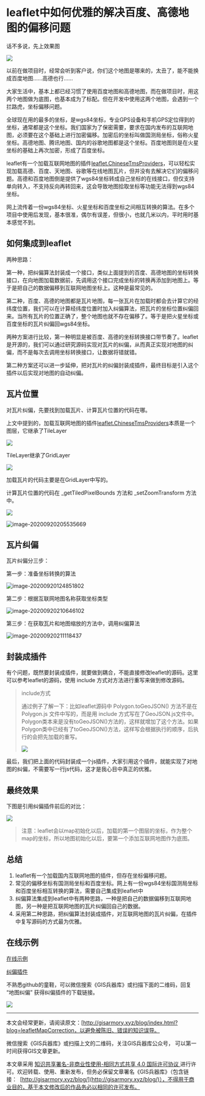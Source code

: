 # leaflet中如何优雅的解决百度、高德地图的偏移问题

话不多说，先上效果图

![](http://blogimage.gisarmory.xyz/20200920110715.gif)



以前在做项目时，经常会听到客户说，你们这个地图是哪来的，太丑了，能不能换成百度地图……高德也行……

大家生活中，基本上都已经习惯了使用百度地图和高德地图，而在做项目时，用这两个地图做为底图，也基本成为了标配。但在开发中使用这两个地图，会遇到一个拦路虎，坐标偏移问题。

全球现在用的最多的坐标，是wgs84坐标，专业GPS设备和手机GPS定位得到的坐标，通常都是这个坐标。我们国家为了保密需要，要求在国内发布的互联网地图，必须要在这个基础上进行加密偏移。加密后的坐标叫做国测局坐标，俗称火星坐标。高德地图、腾讯地图、国内的谷歌地图都是这个坐标。百度地图则是在火星坐标的基础上再次加密，形成了百度坐标。

leaflet有一个加载互联网地图的插件[leaflet.ChineseTmsProviders](https://github.com/htoooth/Leaflet.ChineseTmsProviders)，可以轻松实现加载高德、百度、天地图、谷歌等在线地图瓦片，但并没有去解决它们的偏移问题。高德和百度地图倒是提供了wgs84坐标转成自己坐标的在线接口，但仅支持单向转入，不支持反向再转回来，这会导致地图拾取坐标等功能无法得到wgs84坐标。

网上流传着一份wgs84坐标、火星坐标和百度坐标之间相互转换的算法。在多个项目中使用后发现，基本很准，偶尔有误差，但很小，也就几米以内，平时用时基本感觉不到。



## 如何集成到leaflet

两种思路：

第一种，把纠偏算法封装成一个接口，类似上面提到的百度、高德地图的坐标转换接口，在向地图加载数据前，先调用这个接口完成坐标的转换再添加到地图上。等于是把自己的数据偏移到互联网地图坐标上。这种是最常见的。

第二种，百度、高德的地图都是瓦片地图，每一张瓦片在加载时都会去计算它的经纬度位置，我们可以在计算经纬度位置时加入纠偏算法，把瓦片的坐标位置纠偏回来。当所有瓦片的位置正确了，整个地图也就不存在偏移了。等于是把火星坐标或百度坐标的瓦片纠偏回wgs84坐标。

两种方案进行比较，第一种明显是被百度、高德的坐标转换接口带节奏了。leaflet是开源的，我们可以通过研究源码实现对瓦片的纠偏，从而真正实现对地图的纠偏，而不是每次去调用坐标转换接口，让数据将错就错。

第二种方案还可以进一步延伸，把对瓦片的纠偏封装成插件，最终目标是引入这个插件以后实现对地图的自动纠偏。



## 瓦片位置

对瓦片纠偏，先要找到加载瓦片、计算瓦片位置的代码在哪。

上文中提到的，加载互联网地图的插件[leaflet.ChineseTmsProviders](https://github.com/htoooth/Leaflet.ChineseTmsProviders)本质是一个图层，它继承了TileLayer

![](http://blogimage.gisarmory.xyz/20200920122157.png)

TileLayer继承了GridLayer

![](http://blogimage.gisarmory.xyz/20200920122321.png)

加载瓦片的代码主要是在GridLayer中写的。

计算瓦片位置的代码在 _getTiledPixelBounds 方法和 _setZoomTransform 方法中。

![](http://blogimage.gisarmory.xyz/20200920122956.png)

![image-20200920205535669](http://blogimage.gisarmory.xyz/20200920205538.png)



## 瓦片纠偏

瓦片纠偏分三步：

第一步：准备坐标转换的算法

![image-20200920124851802](http://blogimage.gisarmory.xyz/20200920204452.png)

第二步：根据互联网地图名称获取坐标类型

![image-20200920210646102](http://blogimage.gisarmory.xyz/20200920210648.png)

第三步：在获取瓦片和地图缩放的方法中，调用纠偏算法

![image-20200920211118437](http://blogimage.gisarmory.xyz/20200920211557.png)



## 封装成插件

有个问题，既然要封装成插件，就要做到耦合，不能直接修改leaflet的源码。这里可以参考leaflet的源码，使用 include 方式对方法进行重写来做到修改源码。

> include方式
>
> 通过例子了解一下：比如leaflet源码中 Polygon.toGeoJSON() 方法不是在 Polygon.js 文件中写的，而是用 include 方式写在了GeoJSON.js文件中。Polygon类本来是没有toGeoJSON()方法的，这样就增加了这个方法。如果Polygon类中已经有了toGeoJSON()方法，这样写会根据执行的顺序，后执行的会把先加载的重写。
>
> ![](http://blogimage.gisarmory.xyz/20200818073542.png)

最后，我们把上面的代码封装成一个js插件，大家引用这个插件，就能实现了对地图的纠偏，不需要写一行js代码，这才是我心目中真正的优雅。

## 最终效果

下图是引用纠偏插件前后的对比：

![](http://blogimage.gisarmory.xyz/20200917075946.gif)



> 注意：leaflet会以map初始化以后，加载的第一个图层的坐标，作为整个map的坐标，所以地图初始化以后，要第一个添加互联网地图作为底图。



## 总结

1. leaflet有一个加载国内互联网地图的插件，但存在坐标偏移问题。
2. 常见的偏移坐标有国测局坐标和百度坐标。网上有一份wgs84坐标国测局坐标和百度坐标相互转换的算法，需要自己集成到leaflet中
3. 纠偏算法集成到leaflet中有两种思路，一种是把自己的数据偏移到互联网地图，另一种是把互联网地图的瓦片纠偏回自己的数据。
4. 采用第二种思路，把纠偏算法封装成插件，对互联网地图的瓦片纠偏，在插件中复写源码的方式最为优雅。

## 在线示例

[在线示例](http://gisarmory.xyz/blog/index.html?demo=leafletMapCorrection)

[纠偏插件](http://gisarmory.xyz/blog/index.html?source=leafletMapCorrection)

不熟悉github的童鞋，可以微信搜索《GIS兵器库》或扫描下面的二维码，回复 “地图纠偏” 获得纠偏插件的下载链接。

![](http://blogimage.gisarmory.xyz/20200923063756.png)



* * *

本文会经常更新，请阅读原文：[http://gisarmory.xyz/blog/index.html?blog=leafletMapCorrection，以避免被陈旧、错误的知识误导。

微信搜索《GIS兵器库》或扫描上文的二维码，关注GIS兵器库公众号， 可以第一时间获得GIS文章更新。

本文章采用 [知识共享署名-非商业性使用-相同方式共享 4.0 国际许可协议 ](https://creativecommons.org/licenses/by-nc-sa/4.0/deed.zh)进行许可。欢迎转载、使用、重新发布，但务必保留文章署名《GIS兵器库》（包含链接：  [http://gisarmory.xyz/blog/](http://gisarmory.xyz/blog/)），不得用于商业目的，基于本文修改后的作品务必以相同的许可发布。